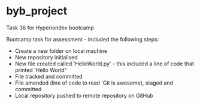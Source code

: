 # byb_project
Task 36 for Hyperiondev bootcamp

Bootcamp task for assessment - included the following steps:

* Create a new folder on local machine
* New repository initialised
* New file created called 'HelloWorld.py' - this included a line of code that printed 'Hello World"
* File tracked and committed
* File amended (line of code to read 'Git is awesome), staged and committed
* Local repository pushed to remote repository on GitHub